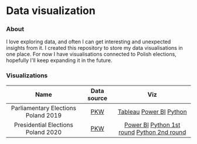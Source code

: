 # Data visualization

### About

I love exploring data, and often I can get interesting and unexpected insights from it. I created this repository to store my data visualisations in one place. For now I have visualisations connected to Polish elections, hopefully I'll keep expanding it in the future. 

### Visualizations
| Name | Data source | Viz
| :---: | :---: | :---: |
| Parliamentary Elections Poland 2019 | [PKW](https://sejmsenat2019.pkw.gov.pl/sejmsenat2019/pl/dane_w_arkuszach) | [Tableau](https://public.tableau.com/app/profile/adrian.kurkowski/viz/Polishparliamentaryelections2019/Polishparliamentaryelections2019) [Power BI](https://app.powerbi.com/view?r=eyJrIjoiZWU0Zjg0YjMtNTlkNi00MDA5LTgyZjItNzhmNGNkNzAxZTNkIiwidCI6ImFmYmEzMTM2LThiNjktNGRjOS05NzRjLWQ3NzYyMzYyNWJiNiIsImMiOjh9) [Python](https://github.com/kurkowskiad/Data-visualisation/blob/main/Parliamentary%20Elections%20Poland%202019/notebooks/parliamentary%20elections%202019.ipynb) |
| Presidential Elections Poland 2020 | [PKW](https://prezydent20200628.pkw.gov.pl/prezydent20200628/pl/dane_w_arkuszach) | [Power BI](https://app.powerbi.com/reportEmbed?reportId=a7ef8ad8-d643-4de2-8bd2-7f8ca4de88ee&autoAuth=true&ctid=afba3136-8b69-4dc9-974c-d77623625bb6) [Python 1st round](https://github.com/kurkowskiad/Data-visualisation/blob/main/Presidential%20Elections%20Poland%202020/notebooks/presidential%20elections%201st%20round.ipynb) [Python 2nd round](https://github.com/kurkowskiad/Data-visualisation/blob/main/Presidential%20Elections%20Poland%202020/notebooks/presidential%20elections%202nd%20round.ipynb) |
